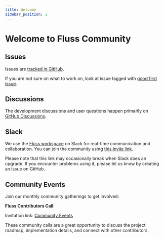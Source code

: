 ```yaml
---
title: Welcome
sidebar_position: 1
---
```


<!--
 Copyright (c) 2025 Alibaba Group Holding Ltd.

 Licensed under the Apache License, Version 2.0 (the "License");
 you may not use this file except in compliance with the License.
 You may obtain a copy of the License at

      http://www.apache.org/licenses/LICENSE-2.0

 Unless required by applicable law or agreed to in writing, software
 distributed under the License is distributed on an "AS IS" BASIS,
 WITHOUT WARRANTIES OR CONDITIONS OF ANY KIND, either express or implied.
 See the License for the specific language governing permissions and
 limitations under the License.
-->

# Welcome to Fluss Community

## Issues
Issues are [tracked in GitHub](https://github.com/alibaba/fluss/issues).

If you are not sure on what to work on, look at issue tagged with [good first issue](https://github.com/alibaba/fluss/labels/good%20first%20issue).

## Discussions

The development discussions and user questions happen primarily on [GitHub Discussions](https://github.com/alibaba/fluss/discussions).

## Slack 
We use the [Fluss workspace](https://fluss.slack.com/) on Slack for real-time communication and collaboration. You can join the community using [this invite link](https://join.slack.com/t/fluss-hq/shared_invite/zt-33wlna581-QAooAiCmnYboJS8D_JUcYw).

Please note that this link may occasionally break when Slack does an upgrade. If you encounter problems using it, please let us know by creating an issue on GitHub.

## Community Events
Join our monthly community gatherings to get involved:

**Fluss Contributors Call**

  Invitation link: [Community Events](https://calendar.google.com/calendar/u/0?cid=MjUzMjY2OTFkY2FmNmRiYjk5MzllZmUxNDliYjg1Z[…]2IyZDQ1NzIwNTAyZGU1MjZmOEBncm91cC5jYWxlbmRhci5nb29nbGUuY29t)

These community calls are a great opportunity to discuss the project roadmap, implementation details, and connect with other contributors.

